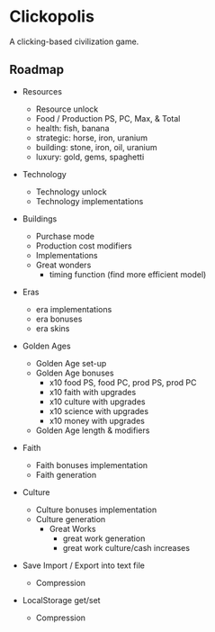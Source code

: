 # Clickopolis
A clicking-based civilization game.

## Roadmap
- Resources
  - Resource unlock
  - Food / Production PS, PC, Max, & Total
  - health: fish, banana
  - strategic: horse, iron, uranium
  - building: stone, iron, oil, uranium
  - luxury: gold, gems, spaghetti
- Technology
  - Technology unlock
  - Technology implementations
- Buildings
  - Purchase mode
  - Production cost modifiers
  - Implementations
  - Great wonders
    - timing function (find more efficient model)
    
- Eras
  - era implementations
  - era bonuses
  - era skins
- Golden Ages
  - Golden Age set-up
  - Golden Age bonuses
    - x10 food PS, food PC, prod PS, prod PC
    - x10 faith with upgrades
    - x10 culture with upgrades
    - x10 science with upgrades
    - x10 money with upgrades
  - Golden Age length & modifiers
- Faith
  - Faith bonuses implementation
  - Faith generation
- Culture
  - Culture bonuses implementation
  - Culture generation
    - Great Works
      - great work generation
      - great work culture/cash increases
- Save Import / Export into text file
  - Compression
- LocalStorage get/set
  - Compression
